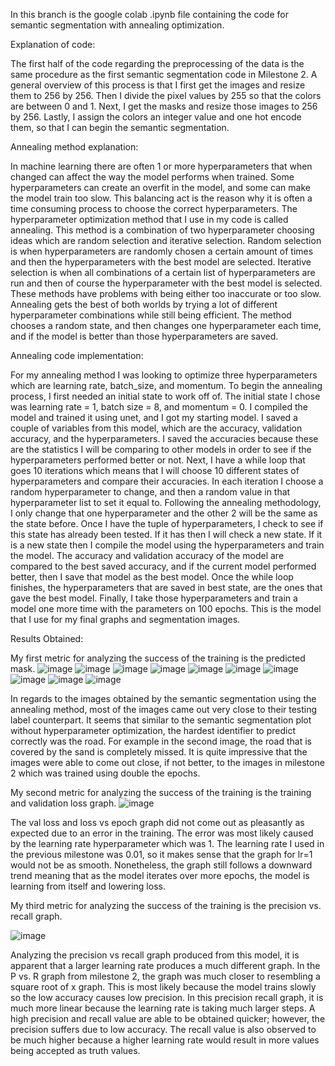 In this branch is the google colab .ipynb file containing the code for semantic segmentation with annealing optimization.

Explanation of code:

The first half of the code regarding the preprocessing of the data is the same procedure as the first semantic segmentation code in Milestone 2. A general overview of this process is that I first get the images and resize them to 256 by 256. Then I divide the pixel values by 255 so that the colors are between 0 and 1. Next, I get the masks and resize those images to 256 by 256. Lastly, I assign the colors an integer value and one hot encode them, so that I can begin the semantic segmentation.

Annealing method explanation:

In machine learning there are often 1 or more hyperparameters that when changed can affect the way the model performs when trained. Some hyperparameters can create an overfit in the model, and some can make the model train too slow. This balancing act is the reason why it is often a time consuming process to choose the correct hyperparameters. The hyperparameter optimization method that I use in my code is called annealing. This method is a combination of two hyperparameter choosing ideas which are random selection and iterative selection. Random selection is when hyperparameters are randomly chosen a certain amount of times and then the hyperparameters with the best model are selected. Iterative selection is when all combinations of a certain list of hyperparameters are run and then of course the hyperparameter with the best model is selected. These methods have problems with being either too inaccurate or too slow. Annealing gets the best of both worlds by trying a lot of different hyperparameter combinations while still being efficient. The method chooses a random state, and then changes one hyperparameter each time, and if the model is better than those hyperparameters are saved.

Annealing code implementation:

For my annealing method I was looking to optimize three hyperparameters which are learning rate, batch_size, and momentum. To begin the annealing process, I first needed an initial state to work off of. The initial state I chose was learning rate = 1, batch size = 8, and momentum = 0. I compiled the model and trained it using unet, and I got my starting model. I saved a couple of variables from this model, which are the accuracy, validation accuracy, and the hyperparameters. I saved the accuracies because these are the statistics I will be comparing to other models in order to see if the hyperparameters performed better or not. Next, I have a while loop that goes 10 iterations which means that I will choose 10 different states of hyperparameters and compare their accuracies. In each iteration I choose a random hyperparameter to change, and then a random value in that hyperparameter list to set it equal to. Following the annealing methodology, I only change that one hyperparameter and the other 2 will be the same as the state before. Once I have the tuple of hyperparameters, I check to see if this state has already been tested. If it has then I will check a new state. If it is a new state then I compile the model using the hyperparameters and train the model. The accuracy and validation accuracy of the model are compared to the best saved accuracy, and if the current model performed better, then I save that model as the best model. Once the while loop finishes, the hyperparameters that are saved in best state, are the ones that gave the best model. Finally, I take those hyperparameters and train a model one more time with the parameters on 100 epochs. This is the model that I use for my final graphs and segmentation images.

Results Obtained:

My first metric for analyzing the success of the training is the predicted mask.
![image](https://user-images.githubusercontent.com/69495267/203020753-a7c8fc46-b6ba-4512-9ff9-f16d719201cf.png)
![image](https://user-images.githubusercontent.com/69495267/203020819-1d842654-e144-4371-831c-9908b463455b.png)
![image](https://user-images.githubusercontent.com/69495267/203020835-cf96db42-1a1d-4041-a34a-0b7932642b51.png)
![image](https://user-images.githubusercontent.com/69495267/203020855-26d45804-c1a4-45b6-a69c-350befca9e71.png)
![image](https://user-images.githubusercontent.com/69495267/203020866-50c116c8-73d5-4bba-8db0-bd8c6111e6ad.png)
![image](https://user-images.githubusercontent.com/69495267/203020878-d46b1909-75dc-4142-9d05-7956044f511d.png)
![image](https://user-images.githubusercontent.com/69495267/203020896-cb491d58-47be-4748-b9f5-d68f96c1d883.png)
![image](https://user-images.githubusercontent.com/69495267/203020907-53c3eaf4-debe-4ead-aa20-e9c3e8f8be80.png)
![image](https://user-images.githubusercontent.com/69495267/203020923-2829c1de-2215-49d0-b016-67573e632af2.png)
![image](https://user-images.githubusercontent.com/69495267/203020941-f7ceca94-c454-4d18-ae00-bf6d22954e56.png)

In regards to the images obtained by the semantic segmentation using the annealing method, most of the images came out very close to their testing label counterpart. It seems that similar to the semantic segmentation plot without hyperparameter optimization, the hardest identifier to predict correctly was the road. For example in the second image, the road that is covered by the sand is completely missed. It is quite impressive that the images were able to come out close, if not better, to the images in milestone 2 which was trained using double the epochs.

My second metric for analyzing the success of the training is the training and validation loss graph.
![image](https://user-images.githubusercontent.com/69495267/203032274-e3002a75-bcf3-4f55-aff1-392c6812055e.png)

The val loss and loss vs epoch graph did not come out as pleasantly as expected due to an error in the training. The error was most likely caused by the learning rate hyperparameter which was 1. The learning rate I used in the previous milestone was 0.01, so it makes sense that the graph for lr=1 would not be as smooth. Nonetheless, the graph still follows a downward trend meaning that as the model iterates over more epochs, the model is learning from itself and lowering loss.

My third metric for analyzing the success of the training is the precision vs. recall graph.

![image](https://user-images.githubusercontent.com/69495267/203032398-c215ff20-4a86-4421-8c9a-64902b26371d.png)

Analyzing the precision vs recall graph produced from this model, it is apparent that a larger learning rate produces a much different graph. In the P vs. R graph from milestone 2, the graph was much closer to resembling a square root of x graph. This is most likely because the model trains slowly so the low accuracy causes low precision. In this precision recall graph, it is much more linear because the learning rate is taking much larger steps. A high precision and recall value are able to be obtained quicker; however, the precision suffers due to low accuracy. The recall value is also observed to be much higher because a higher learning rate would result in more values being accepted as truth values.
